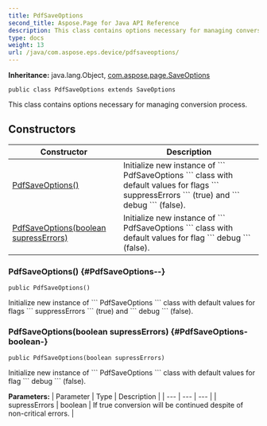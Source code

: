 ```yaml
---
title: PdfSaveOptions
second_title: Aspose.Page for Java API Reference
description: This class contains options necessary for managing conversion process.
type: docs
weight: 13
url: /java/com.aspose.eps.device/pdfsaveoptions/
---
```

**Inheritance:**
java.lang.Object, [com.aspose.page.SaveOptions](../../com.aspose.page/saveoptions)
```
public class PdfSaveOptions extends SaveOptions
```

This class contains options necessary for managing conversion process.
## Constructors

| Constructor | Description |
| --- | --- |
| [PdfSaveOptions()](#PdfSaveOptions--) | Initialize new instance of \`\`\` PdfSaveOptions \`\`\` class with default values for flags \`\`\` suppressErrors \`\`\` (true) and \`\`\` debug \`\`\` (false). |
| [PdfSaveOptions(boolean supressErrors)](#PdfSaveOptions-boolean-) | Initialize new instance of \`\`\` PdfSaveOptions \`\`\` class with default values for flag \`\`\` debug \`\`\` (false). |
### PdfSaveOptions() {#PdfSaveOptions--}
```
public PdfSaveOptions()
```


Initialize new instance of \`\`\` PdfSaveOptions \`\`\` class with default values for flags \`\`\` suppressErrors \`\`\` (true) and \`\`\` debug \`\`\` (false).

### PdfSaveOptions(boolean supressErrors) {#PdfSaveOptions-boolean-}
```
public PdfSaveOptions(boolean supressErrors)
```


Initialize new instance of \`\`\` PdfSaveOptions \`\`\` class with default values for flag \`\`\` debug \`\`\` (false).

**Parameters:**
| Parameter | Type | Description |
| --- | --- | --- |
| supressErrors | boolean | If true conversion will be continued despite of non-critical errors. |

